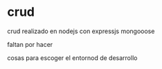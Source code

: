 crud
====

crud realizado en nodejs con 
expressjs
mongooose


faltan por hacer

 cosas para escoger el entornod de desarrollo	


 